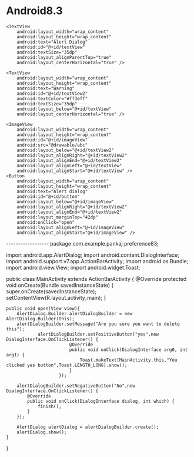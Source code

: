 # Android8.3
<?xml version="1.0" encoding="utf-8"?>
<RelativeLayout
    xmlns:android="http://schemas.android.com/apk/res/android"
    xmlns:tools="http://schemas.android.com/tools" android:layout_width="match_parent"
    android:layout_height="match_parent"
    android:paddingLeft="@dimen/activity_horizontal_margin"
    android:paddingRight="@dimen/activity_horizontal_margin"
    android:paddingTop="@dimen/activity_vertical_margin"
    android:paddingBottom="@dimen/activity_vertical_margin"
    tools:context=".MainActivity">

    <TextView
        android:layout_width="wrap_content"
        android:layout_height="wrap_content"
        android:text="Alert Dialog"
        android:id="@+id/textView"
        android:textSize="35dp"
        android:layout_alignParentTop="true"
        android:layout_centerHorizontal="true" />

    <TextView
        android:layout_width="wrap_content"
        android:layout_height="wrap_content"
        android:text="Warning"
        android:id="@+id/textView2"
        android:textColor="#ff3eff"
        android:textSize="35dp"
        android:layout_below="@+id/textView"
        android:layout_centerHorizontal="true" />

    <ImageView
        android:layout_width="wrap_content"
        android:layout_height="wrap_content"
        android:id="@+id/imageView"
        android:src="@drawable/abc"
        android:layout_below="@+id/textView2"
        android:layout_alignRight="@+id/textView2"
        android:layout_alignEnd="@+id/textView2"
        android:layout_alignLeft="@+id/textView"
        android:layout_alignStart="@+id/textView" />
    <Button
        android:layout_width="wrap_content"
        android:layout_height="wrap_content"
        android:text="Alert dialog"
        android:id="@+id/button"
        android:layout_below="@+id/imageView"
        android:layout_alignRight="@+id/textView2"
        android:layout_alignEnd="@+id/textView2"
        android:layout_marginTop="42dp"
        android:onClick="open"
        android:layout_alignLeft="@+id/imageView"
        android:layout_alignStart="@+id/imageView" />

</RelativeLayout>
------------------
package com.example.pankaj.preference83;

import android.app.AlertDialog;
import android.content.DialogInterface;
import android.support.v7.app.ActionBarActivity;
import android.os.Bundle;
import android.view.View;
import android.widget.Toast;

public class MainActivity extends ActionBarActivity {
    @Override
    protected void onCreate(Bundle savedInstanceState) {
        super.onCreate(savedInstanceState);
        setContentView(R.layout.activity_main);
    }

    public void open(View view){
        AlertDialog.Builder alertDialogBuilder = new AlertDialog.Builder(this);
        alertDialogBuilder.setMessage("Are you sure you want to delete this");
                alertDialogBuilder.setPositiveButton("yes",new DialogInterface.OnClickListener() {
                            @Override
                            public void onClick(DialogInterface arg0, int arg1) {
                                Toast.makeText(MainActivity.this,"You clicked yes button",Toast.LENGTH_LONG).show();
                            }
                        });

        alertDialogBuilder.setNegativeButton("No",new DialogInterface.OnClickListener() {
            @Override
            public void onClick(DialogInterface dialog, int which) {
                finish();
            }
        });

        AlertDialog alertDialog = alertDialogBuilder.create();
        alertDialog.show();
    }
}
